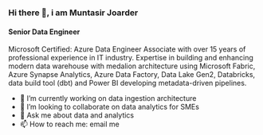 ### Hi there 👋, i am Muntasir Joarder
#### Senior Data Engineer
Microsoft Certified: Azure Data Engineer Associate with over 15 years of professional experience in IT industry. Expertise in building and enhancing modern data warehouse with medalion architecture using Microsoft Fabric, Azure Synapse Analytics, Azure Data Factory, Data Lake Gen2, Databricks, data build tool (dbt) and Power BI developing metadata-driven pipelines.

- 🔭 I’m currently working on data ingestion architecture 
- 👯 I’m looking to collaborate on data analytics for SMEs 
- 💬 Ask me about data and analytics 
- 📫 How to reach me: email me 
